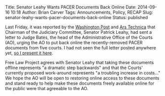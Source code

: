 Title: Senator Leahy Wants PACER Documents Back Online
Date: 2014-09-16 10:18
Author: Brian Carver
Tags: Announcements, Policy, RECAP
Slug: senator-leahy-wants-pacer-documents-back-online
Status: published

Last Friday, it was reported by the [Washington
Post](http://www.washingtonpost.com/blogs/the-switch/wp/2014/09/12/senate-judiciary-chairman-urges-pacer-to-restore-access-to-removed-case-archives/)
and [Ars
Technica](http://arstechnica.com/tech-policy/2014/09/senator-demands-us-courts-recover-10-years-of-online-public-records/)
that Chairman of the Judiciary Committee, Senator Patrick Leahy, had
sent a letter to Judge Bates, the head of the Administrative Office of
the Courts (AO), urging the AO to put back online the recently-removed PACER
documents from five courts. I had not seen the full letter posted
anywhere yet, [so I present it here][1].

[1]: {static}/pdf/9-12-14-Senator-Leahy-to-Judge-Bates.pdf

Free Law Project agrees with Senator Leahy that taking these documents
offline represents "a dramatic step backwards" and that the Courts'
currently proposed work-around represents "a troubling increase in
costs..." We hope the AO will be open to restoring online access to
these documents and stand ready to help make these documents freely
available online for the public were that agreeable to the AO.

